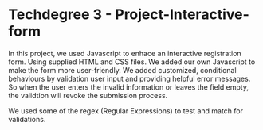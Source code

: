 # Techdegree 3 - Project-Interactive-form

In this project, we used Javascript to enhace an interactive registration form.
Using supplied HTML and CSS files. We added our own Javascript to make the form more user-friendly.
We added customized, conditional behaviours by validation user input and providing helpful error messages.
So when the user enters the invalid information or leaves the field empty, the validtion will revoke the submission process.

We used some of the regex (Regular Expressions) to test and match for validations.
